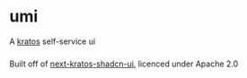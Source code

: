 # umi
A [kratos](https://github.com/ory/kratos) self-service ui

###
Built off of [next-kratos-shadcn-ui](https://github.com/iverly/next-kratos-shadcn-ui), licenced under Apache 2.0